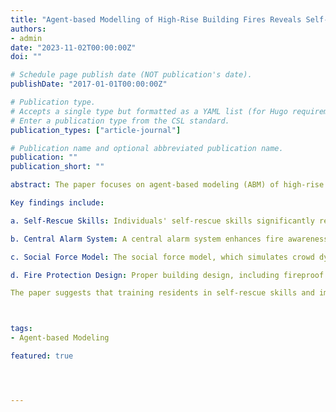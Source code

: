 ```yaml
---
title: "Agent-based Modelling of High-Rise Building Fires Reveals Self-Rescue Behaviours and Better Fire Protection Designs. "
authors:
- admin
date: "2023-11-02T00:00:00Z"
doi: ""

# Schedule page publish date (NOT publication's date).
publishDate: "2017-01-01T00:00:00Z"

# Publication type.
# Accepts a single type but formatted as a YAML list (for Hugo requirements).
# Enter a publication type from the CSL standard.
publication_types: ["article-journal"]

# Publication name and optional abbreviated publication name.
publication: ""
publication_short: ""

abstract: The paper focuses on agent-based modeling (ABM) of high-rise building fires, specifically analyzing the self-rescue behaviors of individuals during such disasters. The research examines a case study based on the Grenfell Tower fire in 2017, simulating various fire dynamics and crowd evacuations to understand the role of self-rescue strategies in reducing fatalities and injuries. The model integrates multiple factors, such as the spread of fire, the design of the building, evacuation strategies, and the use of survival skills.

Key findings include:

a. Self-Rescue Skills: Individuals' self-rescue skills significantly reduce deaths and injuries. Evacuation behavior, including how quickly individuals can respond to fire information, plays a crucial role.

b. Central Alarm System: A central alarm system enhances fire awareness, leading to reduced deaths and injuries. However, its impact diminishes as the number of residents increases.

c. Social Force Model: The social force model, which simulates crowd dynamics in evacuation scenarios, reduces casualties significantly compared to random evacuation strategies. This model helps mitigate crowd pushing and shoving, which is common in panic situations.

d. Fire Protection Design: Proper building design, including fireproof materials and efficient evacuation routes, is essential for preventing large-scale casualties in high-rise fires.

The paper suggests that training residents in self-rescue skills and implementing systems like central alarms and fireproof materials can significantly improve evacuation outcomes during high-rise building fires.



tags:
- Agent-based Modeling

featured: true




---
```



